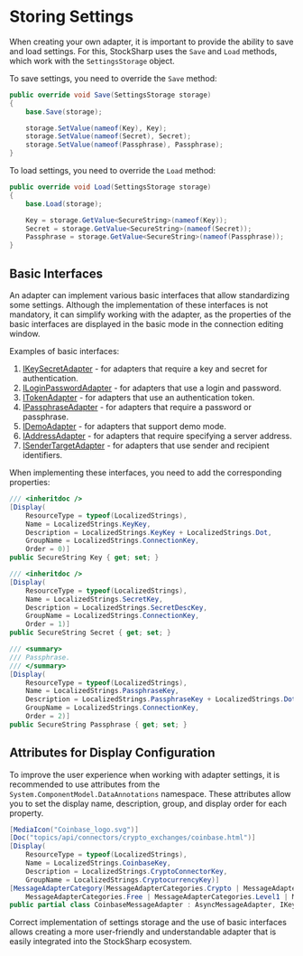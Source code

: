 # Storing Settings

When creating your own adapter, it is important to provide the ability to save and load settings. For this, StockSharp uses the `Save` and `Load` methods, which work with the `SettingsStorage` object.

To save settings, you need to override the `Save` method:

```cs
public override void Save(SettingsStorage storage)
{
    base.Save(storage);

    storage.SetValue(nameof(Key), Key);
    storage.SetValue(nameof(Secret), Secret);
    storage.SetValue(nameof(Passphrase), Passphrase);
}
```

To load settings, you need to override the `Load` method:

```cs
public override void Load(SettingsStorage storage)
{
    base.Load(storage);

    Key = storage.GetValue<SecureString>(nameof(Key));
    Secret = storage.GetValue<SecureString>(nameof(Secret));
    Passphrase = storage.GetValue<SecureString>(nameof(Passphrase));
}
```

## Basic Interfaces

An adapter can implement various basic interfaces that allow standardizing some settings. Although the implementation of these interfaces is not mandatory, it can simplify working with the adapter, as the properties of the basic interfaces are displayed in the basic mode in the connection editing window.

Examples of basic interfaces:

1. [IKeySecretAdapter](xref:StockSharp.Messages.IKeySecretAdapter) - for adapters that require a key and secret for authentication.
2. [ILoginPasswordAdapter](xref:StockSharp.Messages.ILoginPasswordAdapter) - for adapters that use a login and password.
3. [ITokenAdapter](xref:StockSharp.Messages.ITokenAdapter) - for adapters that use an authentication token.
4. [IPassphraseAdapter](xref:StockSharp.Messages.IPassphraseAdapter) - for adapters that require a password or passphrase.
5. [IDemoAdapter](xref:StockSharp.Messages.IDemoAdapter) - for adapters that support demo mode.
6. [IAddressAdapter<TAddress>](xref:StockSharp.Messages.IAddressAdapter`1) - for adapters that require specifying a server address.
7. [ISenderTargetAdapter](xref:StockSharp.Messages.ISenderTargetAdapter) - for adapters that use sender and recipient identifiers.

When implementing these interfaces, you need to add the corresponding properties:

```cs
/// <inheritdoc />
[Display(
    ResourceType = typeof(LocalizedStrings),
    Name = LocalizedStrings.KeyKey,
    Description = LocalizedStrings.KeyKey + LocalizedStrings.Dot,
    GroupName = LocalizedStrings.ConnectionKey,
    Order = 0)]
public SecureString Key { get; set; }

/// <inheritdoc />
[Display(
    ResourceType = typeof(LocalizedStrings),
    Name = LocalizedStrings.SecretKey,
    Description = LocalizedStrings.SecretDescKey,
    GroupName = LocalizedStrings.ConnectionKey,
    Order = 1)]
public SecureString Secret { get; set; }

/// <summary>
/// Passphrase.
/// </summary>
[Display(
    ResourceType = typeof(LocalizedStrings),
    Name = LocalizedStrings.PassphraseKey,
    Description = LocalizedStrings.PassphraseKey + LocalizedStrings.Dot,
    GroupName = LocalizedStrings.ConnectionKey,
    Order = 2)]
public SecureString Passphrase { get; set; }
```

## Attributes for Display Configuration

To improve the user experience when working with adapter settings, it is recommended to use attributes from the `System.ComponentModel.DataAnnotations` namespace. These attributes allow you to set the display name, description, group, and display order for each property.

```cs
[MediaIcon("Coinbase_logo.svg")]
[Doc("topics/api/connectors/crypto_exchanges/coinbase.html")]
[Display(
    ResourceType = typeof(LocalizedStrings),
    Name = LocalizedStrings.CoinbaseKey,
    Description = LocalizedStrings.CryptoConnectorKey,
    GroupName = LocalizedStrings.CryptocurrencyKey)]
[MessageAdapterCategory(MessageAdapterCategories.Crypto | MessageAdapterCategories.RealTime | MessageAdapterCategories.OrderLog |
    MessageAdapterCategories.Free | MessageAdapterCategories.Level1 | MessageAdapterCategories.Transactions)]
public partial class CoinbaseMessageAdapter : AsyncMessageAdapter, IKeySecretAdapter, IPassphraseAdapter
```

Correct implementation of settings storage and the use of basic interfaces allows creating a more user-friendly and understandable adapter that is easily integrated into the StockSharp ecosystem.
